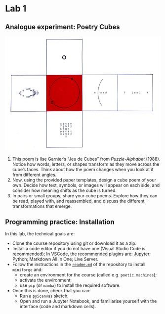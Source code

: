 # Lab 1


## Analogue experiment: Poetry Cubes

![Ilse Garnier, 'Jeu de Cubes'](data/garnier-cube.jpg)

1. This poem is Ilse Garnier’s “Jeu de Cubes” from *Puzzle-Alphabet* (1988). Notice how words, letters, or shapes transform as they move across the cube’s faces. Think about how the poem changes when you look at it from different angles.
2. Now, using the provided paper templates, design a cube poem of your own. Decide how text, symbols, or images will appear on each side, and consider how meaning shifts as the cube is turned.
3. In pairs or small groups, share your cube poems. Explore how they can be read, played with, and reassembled, and discuss the different transformations that emerge.

## Programming practice: Installation

In this lab, the technical goals are:
- Clone the course repository using git or download it as a zip.
- Install a code editor if you do not have one (Visual Studio Code is recommended); In VSCode, the recommended plugins are: Jupyter; Python; Markdown All In One; Live Server.
- Follow the instructions in the [`readme.md`](../../readme.md#installation) of the repository to install `miniforge` and:
  - create an environment for the course (called e.g. `poetic.machines`);
  - activate the environment;
  - use `pip` (or `mamba`) to install the required software.
- Once this is done, check that you can:
  - Run a `py5canvas` sketch;
  - Open and run a Jupyter Notebook, and familiarise yourself with the interface (code and markdown cells).
